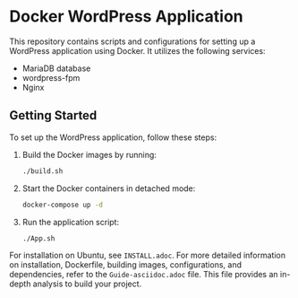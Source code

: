 # Docker WordPress Application

This repository contains scripts and configurations for setting up a WordPress application using Docker. It utilizes the following services:

- MariaDB database
- wordpress-fpm
- Nginx

## Getting Started

To set up the WordPress application, follow these steps:

1. Build the Docker images by running:
    ```bash
    ./build.sh
    ```

2. Start the Docker containers in detached mode:
    ```bash
    docker-compose up -d
    ```

3. Run the application script:
    ```bash
    ./App.sh
    ```
For installation on Ubuntu, see `INSTALL.adoc`.
For more detailed information on installation, Dockerfile, building images, configurations, and dependencies, refer to the `Guide-asciidoc.adoc` file. This file provides an in-depth analysis to build your project.